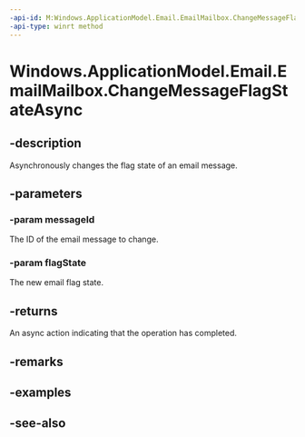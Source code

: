 ```yaml
---
-api-id: M:Windows.ApplicationModel.Email.EmailMailbox.ChangeMessageFlagStateAsync(System.String,Windows.ApplicationModel.Email.EmailFlagState)
-api-type: winrt method
---
```


<!-- Method syntax
public Windows.Foundation.IAsyncAction ChangeMessageFlagStateAsync(System.String messageId, Windows.ApplicationModel.Email.EmailFlagState flagState)
-->

# Windows.ApplicationModel.Email.EmailMailbox.ChangeMessageFlagStateAsync

## -description
Asynchronously changes the flag state of an email message.

## -parameters
### -param messageId
The ID of the email message to change.

### -param flagState
The new email flag state.

## -returns
An async action indicating that the operation has completed.

## -remarks

## -examples

## -see-also

